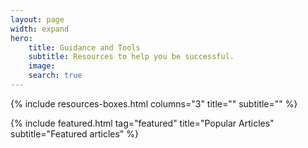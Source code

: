 ```yaml
---
layout: page
width: expand
hero:
    title: Guidance and Tools
    subtitle: Resources to help you be successful.
    image: 
    search: true
---
```


{% include resources-boxes.html columns="3" title="" subtitle="" %}

{% include featured.html tag="featured" title="Popular Articles" subtitle="Featured articles" %}